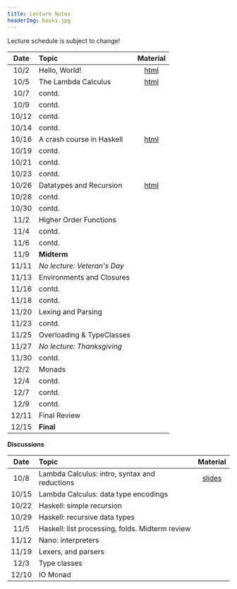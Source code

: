 ```yaml
---
title: Lecture Notes
headerImg: books.jpg
---
```


Lecture schedule is subject to change!

| Date       | Topic                           | Material                  |
|:----------:|:--------------------------------|:-------------------------:|
| 10/2       | Hello, World!                   | [html][lec0]              |            
| 10/5       | The Lambda Calculus             | [html][lec1]              |
| 10/7       | contd.                          |                           |
| 10/9       | contd.                          |                           |
| 10/12      | contd.                          |                           |
| 10/14      | contd.                          |                           |
| 10/16      | A crash course in Haskell       | [html][lec2]              |
| 10/19      | contd.                          |                           |
| 10/21      | contd.                          |                           |
| 10/23      | contd.                          |                           |
| 10/26      | Datatypes and Recursion         | [html][lec3]              |
| 10/28      | contd.                          |                           |
| 10/30      | contd.                          |                           |
| 11/2       | Higher Order Functions          |                           |
| 11/4       | contd.                          |                           |
| 11/6       | contd.                          |                           |
| 11/9       | **Midterm**                     |                           |
| 11/11      | *No lecture: Veteran's Day*     |                           |
| 11/13      | Environments and Closures       |                           |
| 11/16      | contd.                          |                           |
| 11/18      | contd.                          |                           |
| 11/20      | Lexing and Parsing              |                           |       
| 11/23      | contd.                          |                           |
| 11/25      | Overloading & TypeClasses       |                           |
| 11/27      | *No lecture: Thanksgiving*      |                           |
| 11/30      | contd.                          |                           |
| 12/2       | Monads                          |                           |
| 12/4       | contd.                          |                           |
| 12/7       | contd.                          |                           |
| 12/9       | contd.                          |                           |
| 12/11      | Final Review                    |                           |
| 12/15      | **Final**                       |                           |


**Discussions**

| Date       | Topic                                           | Material                  |
|:----------:|:------------------------------------------------|:-------------------------:|
| 10/8       | Lambda Calculus: intro, syntax and reductions   | [slides][disc1]                   |
| 10/15      | Lambda Calculus: data type encodings            |                           |
| 10/22      | Haskell: simple recursion                       |                           |
| 10/29      | Haskell: recursive data types                   |                           |
| 11/5       | Haskell: list processing, folds. Midterm review |                           |
| 11/12      | Nano: interpreters                              |                           |
| 11/19      | Lexers, and parsers                             |                           |
| 12/3       | Type classes                                    |                           |
| 12/10      | IO Monad                                        |                           |


[lec0]: lectures/00-hello.html
[lec1]: lectures/01-lambda.html
[lec2]: lectures/02-haskell.html
[lec3]: lectures/03-datatypes.html
[lec4]: lectures/04-hof.html
[lec5]: lectures/05-closure.html
[lec6]: lectures/06-parsing.html
[lec7]: lectures/07-classes.html
[lec8]: lectures/08-monads.html
[lec9]: lectures/09-types.html
[soundness]: lectures/soundness.html

[midterm]: /static/raw/130-midterm-sp20.pdf

[disc1]: https://d1b10bmlvqabco.cloudfront.net/paste/jqmglbm0ei3kp/abc54305c3a095497c7c88669f8047d925d1fef9b633cebbeda2f8ff3e94278d/disc1-lambda_calc.pdf

<!--
[disc1]: /static/raw/discussion4-3-20.pdf
[disc2]: /static/raw/20200410_Discussion_2.pdf
[disc3]: /static/raw/discussion_4_24.hs
[disc9]: /static/raw/20200529_dicussion.pdf
-->

[semantics]: /static/raw/semantics.pdf

[parsing]: https://github.com/cse130-sp18/arith
[elsa]: https://github.com/ucsd-progsys/elsa

[intro]: /static/raw/Intro.hs
[datatypes]: /static/raw/Datatypes.hs
[tail]: /static/raw/Tail.hs
[setReview]: /static/raw/set_review.lc
[HOReview]: /static/raw/HO_review.hs
